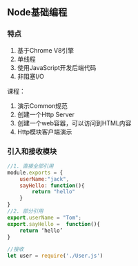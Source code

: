 ## Node基础编程

### 特点

1. 基于Chrome V8引擎
2. 单线程
3. 使用JavaScript开发后端代码
4. 非阻塞I/O



课程：

1. 演示Common规范
2. 创建一个Http Server
3. 创建一个web容器，可以访问到HTML内容
4. Http模块客户端演示



### 引入和接收模块

```javascript
//1. 直接全部引用
module.exports = {
    userName:"jack",
    sayHello: function(){
        return "hello"
    }
}
//2. 部分引用
export.userName = "Tom";
export.sayHello =  function(){
    return ‘hello’
}
```

```javascript
//接收
let user = require('./User.js')
```



